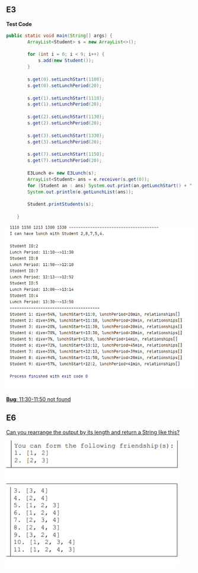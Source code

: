 ## E3

**Test Code**

```java
public static void main(String[] args) {
        ArrayList<Student> s = new ArrayList<>();

        for (int i = 0; i < 9; i++) {
            s.add(new Student());
        }

        s.get(0).setLunchStart(1100);
        s.get(0).setLunchPeriod(20);

        s.get(1).setLunchStart(1110);
        s.get(1).setLunchPeriod(20);

        s.get(2).setLunchStart(1130);
        s.get(2).setLunchPeriod(20);

        s.get(3).setLunchStart(1330);
        s.get(3).setLunchPeriod(20);

        s.get(7).setLunchStart(1150);
        s.get(7).setLunchPeriod(20);

        E3Lunch e= new E3Lunch(s);
        ArrayList<Student> ans = e.receiver(s.get(0));
        for (Student an : ans) System.out.print(an.getLunchStart() + " ");
        System.out.println(e.getLunchList(ans));

        Student.printStudents(s);

    }
```

![image-20210605031909097](img1.png)

**<u>Bug**: 11:30-11:50 not found</u>



## E6

<u>Can you rearrange the output by its length and return a String like this?</u>

![image-20210605032213942](img2.png)